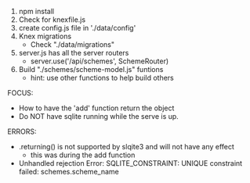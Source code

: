 1. npm install
2. Check for knexfile.js
3. create config.js file in './data/config'
4. Knex migrations
   - Check "./data/migrations"
5. server.js has all the server routers
   - server.use('/api/schemes', SchemeRouter)
6. Build "./schemes/scheme-model.js" funtions
   - hint: use other functions to help build others

FOCUS:

- How to have the 'add' function return the object
- Do NOT have sqlite running while the serve is up.

ERRORS:

- .returning() is not supported by slqite3 and will not have any effect
  - this was during the add function
- Unhandled rejection Error: SQLITE_CONSTRAINT: UNIQUE constraint failed: schemes.scheme_name
